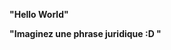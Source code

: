 <head>
	<title>Trabalho de Projeto Integrado de Sistemas I</title>
	<meta charset="UTF-8">
</head>
<body>
<p><b>"Hello World"</b> </p>
<p><b>"Imaginez une phrase juridique :D "</b> </p>

</body>
